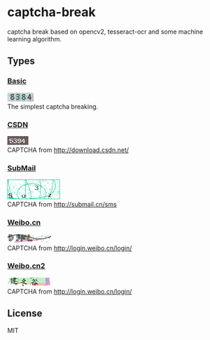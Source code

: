 # captcha-break
captcha break based on opencv2, tesseract-ocr and some machine learning algorithm.
## Types
### [Basic](./basic)
![](./basic/basic.jpg)  
The simplest captcha breaking.
### [CSDN](./csdn)
![](./csdn/csdn.png)  
CAPTCHA from http://download.csdn.net/
### [SubMail](./submail)
![](./submail/submail.png)   
CAPTCHA from http://submail.cn/sms
### [Weibo.cn](./weibo.cn)
![](./weibo.cn/weibo.cn.png)  
CAPTCHA from http://login.weibo.cn/login/
### [Weibo.cn2](./weibo.cn2)
![](./weibo.cn2/weibo.cn2.png)  
CAPTCHA from http://login.weibo.cn/login/
## License
MIT
